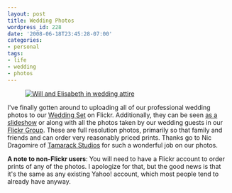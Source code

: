 ```yaml
---
layout: post
title: Wedding Photos
wordpress_id: 228
date: '2008-06-18T23:45:28-07:00'
categories:
- personal
tags:
- life
- wedding
- photos
---
```


<figure class="alignleft">
  <a href="http://flickr.com/photos/wnorris/sets/72157605578063570/" title="Wedding Photos">
    <img src="wedding-photo.jpg" alt="Will and Elisabeth in wedding attire" />
  </a>
</figure>

I've finally gotten around to uploading all of our professional wedding photos to our [Wedding Set][] on Flickr.
Additionally, they can be seen [as a slideshow][] or along with all the photos taken by our wedding guests in our
[Flickr Group][].  These are full resolution photos, primarily so that family and friends and can order very reasonably
priced prints.  Thanks go to Nic Dragomire of [Tamarack Studios][] for such a wonderful job on our photos.

**A note to non-Flickr users**: You will need to have a Flickr account to order prints of any of the photos.  I
apologize for that, but the good news is that it's the same as any existing Yahoo! account, which most people tend to
already have anyway.

[Tamarack Studios]: http://tamarackstudios.net/
[Wedding Set]: http://flickr.com/photos/wnorris/sets/72157605578063570/
[as a slideshow]: http://flickr.com/photos/wnorris/sets/72157605578063570/show/
[Flickr Group]: http://flickr.com/groups/norris-wedding/
